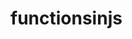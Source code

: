 # functionsinjs
<!DOCTYPE html>
<html lang="en">
<head>
    <meta charset="UTF-8">
    <meta name="viewport" content="width=device-width, initial-scale=1.0">
    <title>Document</title>
</head>
<body>
    <script>
        //1
       function add(){
       return "hello";
       }
       var a=add;
        console.log(a);
    //2
    function add(){
        return "hello";
        }
        var a=add();
      console.log(a);
    //3 dynamic reusability
    function add(a,b){
        return a+b;
     }
     var c=add(10,5);
     console.log(c);
     var r=add(20,30);
     console.log(r);
     var e=add(600 + "hello");
     console.log(e);
     var e=add(600 +"hello",);
     console.log(e);
    //default parameter
    function add(a,b=0)
     {
      return a+b;  
    }
     var r=add(10);
     console.log(r)
    //task1
     function print(a){
      if ((a>=0 && a<=5))
        {
       console.log("early morning");
       }
       else if(a>=6 && a<=12)
       {
       console.log("good morning");
       }
       else if(a>=13 && a<=16)
       {
        console.log("good afternoon");
       }
        else if(a>=17 && a<=20)
        {
       console.log("good evening");
    }
        else if(a>=20 && a<=24)
      {
        console.log("good night");
        }
     else if(a>24)
       {
        console.log("no time");
      }
      return a;
     }
    var a=print(7);
    console.log(a);
    //task2
     function max(a,b,c){
         if(a>b && a>c){
             console.log("a is max");
        }
        else if
            (b>a && b>c){
                 console.log("b is max");
             }
             else if(c>a && c>b){
                 console.log("c is max")
             }
             return a,b,c;
        }
        var d=max(2,8,6);
        console.log(d);
    //task3
    function avi(a,b){
        if(a<b){
           console.log("b is max");
       }
       else if(b<a) {
             console.log("a is max");
         }
        return a,b;
    }
     var c=avi(2,3);
     console.log(c);
    //task4
    function avi(a){
        if(a==0){
            console.log("sunday");
        }
        else if(a==1){
            console.log("monday");
        }
        else if(a==2){
            console.log("tuesday");
        }
        else if(a==3){
            console.log("wednessday");
        }
        else if(a==4){
            console.log("thursday");
         }
         else if(a==5){
            console.log("friday");
         }
         else if(a==6){
             console.log("saturday");
        }
        return a;
     }
     var b=avi(3);
    //task5
     function avi(a){
       switch(a){
           case 0:
               console.log("jan");
                break;
                case 2:
                console.log("feb");
                break;
                case 3:
                console.log("march");
                break;
                 case 4:
                 console.log("april");
               break;
                 case 5:
                 console.log("may");
                 break;
                 case 6:
                 console.log("june");
                break;
                 case 7:
                console.log("july");
                 break;
                case 8:
                console.log("sep");
                break;
                 case 9:
                 console.log("oct");
                break;
                case 10:
                console.log("nov");
                break;
                case 11:
                console.log("dec");
                break;      
         }
         return a;
 }
    var b=avi(8);
     task6
    function avi(a,b,c){
        if(c="+"){
           console.log(a+b);
      }
       else if(c="-"){
          console.log(a-b);
          }
         else if(c="*"){
              console.log(a*b);
             }
           else if(c="/"){
             console.log(a/b)
          }
            else if(c="/"){
               console.log(a%b)
        }
        return a,b,c;
   }
     var g=avi(2,4,"*");
    //task7
     function avi(a){
         if(a%2==0){
          console.log("even");
         }
        else{
        console.log("odd");
         }
         return a;
     }
    var b=avi(4);
     
    //task8
       function avi(a){
  for( var a=1;a<=10;a++){
       alert(a);
    }
    return a;
 }

var b=avi();
console.log(b);
//task9
debugger
function avi(a){
     for(var a=3;a<=10;a++){
        console.log(a);
         a +=3;
     return a;
    }

}
var b=avi();
console.log(b);
//task10
function avi(a){
    var a="avinash";
    for(var b=0;b<=7;b++){
        console.log(a[b]);
    }
    return b;
 }
 var b=avi(b);
//task11
function avi (a)
 {
    a<5 && a>=8 ? alert("hello"):alert("correct number");
return a;
    }
var b=avi(2);
//task12
function avi(a)
{
    for(var a=10;a>=0;a--){
        console.log(a);
    }
        return a;
    
}
var a=avi(a);

//task13
function avi(a){
    var b=0;
    for(i=0;a[i]!=undefined;i++){
      
         b++;

    }
    console.log(b);
   
 }
 avi("prathyusha")
//default parameter

 function add(a,b=3){
    return a+b;
 }
 var r=add(10);
 console.log(r);





    

        
    

 
    
    </script>
</body>
</html>
